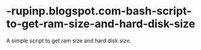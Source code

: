 # -rupinp.blogspot.com-bash-script-to-get-ram-size-and-hard-disk-size
A simple script to get ram size and hard disk size.
